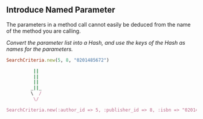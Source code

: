 ## Introduce Named Parameter
The parameters in a method call cannot easily be deduced from the name of the method you are calling.

*Convert the parameter list into a Hash, and use the keys of the Hash as names for the parameters.*

```ruby
SearchCriteria.new(5, 8, "0201485672")

          ||
          ||
          ||
         _||_
         \  /
          \/

SearchCriteria.new(:author_id => 5, :publisher_id => 8, :isbn => "0201485672")
```
